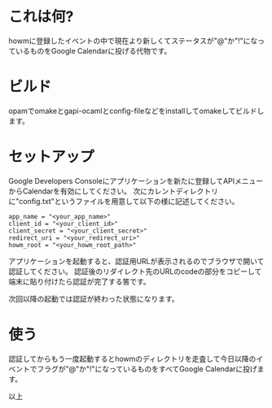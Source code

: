 # これは何?
howmに登録したイベントの中で現在より新しくてステータスが"@"か"!"になっているものをGoogle Calendarに投げる代物です。


# ビルド
opamでomakeとgapi-ocamlとconfig-fileなどをinstallしてomakeしてビルドします。

# セットアップ
Google Developers Consoleにアプリケーションを新たに登録してAPIメニューからCalendarを有効にしてください。
次にカレントディレクトリに"config.txt"というファイルを用意して以下の様に記述してください。

```
app_name = "<your_app_name>"
client_id = "<your_client_id>"
client_secret = "<your_client_secret>"
redirect_uri = "<your_redirect_uri>"
howm_root = "<your_howm_root_path>"
```

アプリケーションを起動すると、認証用URLが表示されるのでブラウザで開いて認証してください。
認証後のリダイレクト先のURLのcodeの部分をコピーして端末に貼り付けたら認証が完了する筈です。

次回以降の起動では認証が終わった状態になります。

# 使う
認証してからもう一度起動するとhowmのディレクトリを走査して今日以降のイベントでフラグが"@"か"!"になっているものをすべてGoogle Calendarに投げます。

以上
